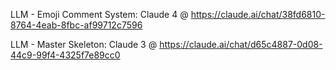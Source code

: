 LLM - Emoji Comment System: Claude 4 @ https://claude.ai/chat/38fd6810-8764-4eab-8fbc-af99712c7596

LLM - Master Skeleton: Claude 3 @ https://claude.ai/chat/d65c4887-0d08-44c9-99f4-4325f7e89cc0
